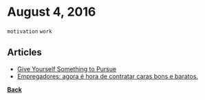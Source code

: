 # August 4, 2016

`motivation` `work`

## Articles

- [Give Yourself Something to Pursue](https://medium.com/the-mission/give-yourself-something-to-pursue-582681c80a46#.odjpsya9k)
- [Empregadores: agora é hora de contratar caras bons e baratos.](https://medium.com/programador-sincero/empregadores-agora-%C3%A9-hora-de-contratar-caras-bons-e-baratos-5c36871b9d10#.hqgouo7kq)


[__Back__](../README.md)
